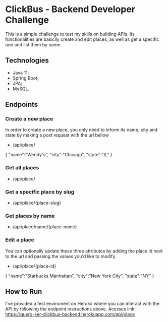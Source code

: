 # ClickBus - Backend Developer Challenge

This is a simple challenge to test my skills on building APIs. Its functionalities are basiclly create and edit places, as well as get a specific one and list them by name.

## Technologies

- Java 11;
- Spring Boot;
- JPA;
- MySQL.

## Endpoints

### Create a new place

In order to create a new place, you only need to inform its name, city and state by making a post request with the url bellow

- /api/place/

{
    "name":"Wendy's",
    "city":"Chicago",
    "state":"IL"
}

### Get all places

- /api/place/

### Get a specific place by slug

- /api/place/{place-slug}

### Get places by name

- /api/place/name/{place-name}

### Edit a place

You can optionally update these three attributes by adding the place id next to the url and passing the values you'd like to modify.

- /api/place/{place-id}

{
    "name":"Starbucks Manhattan",
    "city":"New York City",
    "state":"NY"
}

## How to Run

I've provided a test enviroment on Heroko where you can interact with the API by following the endpoint instructions above.
Acesses link: https://quero-ser-clickbus-backend.herokuapp.com/api/place
